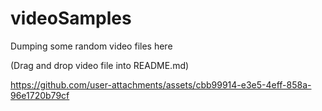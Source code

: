 # videoSamples
Dumping some random video files here

(Drag and drop video file into README.md)

https://github.com/user-attachments/assets/cbb99914-e3e5-4eff-858a-96e1720b79cf

